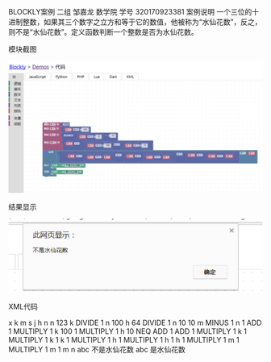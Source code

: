 
BLOCKLY案例 
         二组 邹嘉龙 数学院 学号 320170923381
案例说明
一个三位的十进制整数，如果其三个数字之立方和等于它的数值，他被称为“水仙花数”，反之，则不是“水仙花数”。定义函数判断一个整数是否为水仙花数。

模块截图

![](/assets/板块.png)


结果显示

![](/assets/结果显示.jpg)


XML代码

<xml xmlns="http://www.w3.org/1999/xhtml">
  <variables>
    <variable type="" id="vwt!XWb/7O*tUiJxp+*b">x</variable>
    <variable type="" id="R%;fDF9FEPFO~TudO}Lx">k</variable>
    <variable type="" id="t^LNI[nk(Zv@KGPO5OY|">m</variable>
    <variable type="" id="CY][g[.?t1Te3;[YEyrq">s</variable>
    <variable type="" id="Hbsx~`ekgc1O5U_0S|UC">j</variable>
    <variable type="" id=":Q*89vms0)XU]voU=IvC">h</variable>
    <variable type="" id="KrWg%,}}HyVOBG=_~^*/">n</variable>
  </variables>
  <block type="variables_set" id="TPd;if4-708y[mK}_4S(" x="-712" y="363">
    <field name="VAR" id="KrWg%,}}HyVOBG=_~^*/" variabletype="">n</field>
    <value name="VALUE">
      <block type="math_number" id="J}=H@}gKM6OrdK.p1{@9">
        <field name="NUM">123</field>
      </block>
    </value>
    <next>
      <block type="variables_set" id="=4]KqrGCUG5Z!(7I{7?r">
        <field name="VAR" id="R%;fDF9FEPFO~TudO}Lx" variabletype="">k</field>
        <value name="VALUE">
          <block type="math_arithmetic" id="55kU8aS^XGX;S1?bZ+Q+">
            <field name="OP">DIVIDE</field>
            <value name="A">
              <shadow type="math_number" id="@Wj4?A/CqEubF@/j|)qn">
                <field name="NUM">1</field>
              </shadow>
              <block type="variables_get" id="8J?G/NwHgQ%y=/~S.J7F">
                <field name="VAR" id="KrWg%,}}HyVOBG=_~^*/" variabletype="">n</field>
              </block>
            </value>
            <value name="B">
              <shadow type="math_number" id="1JG95D[Jk2H64-$FQ!ba">
                <field name="NUM">100</field>
              </shadow>
            </value>
          </block>
        </value>
        <next>
          <block type="variables_set" id="?#_}!7aKQ=a`+ZA4DkYp">
            <field name="VAR" id=":Q*89vms0)XU]voU=IvC" variabletype="">h</field>
            <value name="VALUE">
              <block type="math_modulo" id="@/JQ.OJdm-BoS$WioRq[">
                <value name="DIVIDEND">
                  <shadow type="math_number" id="+HXwU{)$4%I+V]ix#KwT">
                    <field name="NUM">64</field>
                  </shadow>
                  <block type="math_arithmetic" id="-GMzoqXCdypdt0yw?i.%">
                    <field name="OP">DIVIDE</field>
                    <value name="A">
                      <shadow type="math_number" id="KrjWBMoT5kXmhF@3XR!6">
                        <field name="NUM">1</field>
                      </shadow>
                      <block type="variables_get" id="Cf%{ri:?NHR9VEt+{^ue">
                        <field name="VAR" id="KrWg%,}}HyVOBG=_~^*/" variabletype="">n</field>
                      </block>
                    </value>
                    <value name="B">
                      <shadow type="math_number" id="PwgR*_Q_XJj/rmU^J/4R">
                        <field name="NUM">10</field>
                      </shadow>
                    </value>
                  </block>
                </value>
                <value name="DIVISOR">
                  <shadow type="math_number" id="X!D.}@lkE%Wo/.j)+GRq">
                    <field name="NUM">10</field>
                  </shadow>
                </value>
              </block>
            </value>
            <next>
              <block type="variables_set" id="N`.)9Se1QHU5DcKbyw{=">
                <field name="VAR" id="t^LNI[nk(Zv@KGPO5OY|" variabletype="">m</field>
                <value name="VALUE">
                  <block type="math_arithmetic" id="4[W9~2=Nv?Q!fU-I3oUV">
                    <field name="OP">MINUS</field>
                    <value name="A">
                      <shadow type="math_number" id="2^]R2`]m:+M8_DpJ3#Cp">
                        <field name="NUM">1</field>
                      </shadow>
                      <block type="variables_get" id="-vQ4aBREP2=7iN]%v,-`">
                        <field name="VAR" id="KrWg%,}}HyVOBG=_~^*/" variabletype="">n</field>
                      </block>
                    </value>
                    <value name="B">
                      <shadow type="math_number" id="?I7XT/zk^8,ThH2T^(*%">
                        <field name="NUM">1</field>
                      </shadow>
                      <block type="math_arithmetic" id=",IgBOv)kKP#(f2:{d:z}">
                        <field name="OP">ADD</field>
                        <value name="A">
                          <shadow type="math_number" id="#Tgw#`CKIEV!u^ijzGY}">
                            <field name="NUM">1</field>
                          </shadow>
                          <block type="math_arithmetic" id="GODxEJ@FEMTicxkD^$=(">
                            <field name="OP">MULTIPLY</field>
                            <value name="A">
                              <shadow type="math_number" id="{YAqNIlhYdkRrlm8P$FW">
                                <field name="NUM">1</field>
                              </shadow>
                              <block type="variables_get" id="TOqk)6uVU3[GIaf0lW`Q">
                                <field name="VAR" id="R%;fDF9FEPFO~TudO}Lx" variabletype="">k</field>
                              </block>
                            </value>
                            <value name="B">
                              <shadow type="math_number" id="?GKx(CoL5L|r$3o8l)$%">
                                <field name="NUM">100</field>
                              </shadow>
                            </value>
                          </block>
                        </value>
                        <value name="B">
                          <shadow type="math_number" id="?_m_wN-;9%TWB_ohpC)K">
                            <field name="NUM">1</field>
                          </shadow>
                          <block type="math_arithmetic" id="HeB=i9t)Vxa]`jT+BE2Y">
                            <field name="OP">MULTIPLY</field>
                            <value name="A">
                              <shadow type="math_number" id="G^9*U2JIt}x.59PqcTSM">
                                <field name="NUM">1</field>
                              </shadow>
                              <block type="variables_get" id="DLjEjf0eaR3_5boGE^p(">
                                <field name="VAR" id=":Q*89vms0)XU]voU=IvC" variabletype="">h</field>
                              </block>
                            </value>
                            <value name="B">
                              <shadow type="math_number" id="UG8JKHNATF`mjU*zsOiy">
                                <field name="NUM">10</field>
                              </shadow>
                            </value>
                          </block>
                        </value>
                      </block>
                    </value>
                  </block>
                </value>
                <next>
                  <block type="controls_if" id="_)m672S6Q%[D3k;1-3eA">
                    <mutation else="1"></mutation>
                    <value name="IF0">
                      <block type="logic_compare" id="`!`{{k[~,E#oxK-V2O=T">
                        <field name="OP">NEQ</field>
                        <value name="A">
                          <block type="math_arithmetic" id="@():WL2=]8C#`0PL/~e=">
                            <field name="OP">ADD</field>
                            <value name="A">
                              <shadow type="math_number" id="f`;qO,1|}G{_G(`,;!Mh">
                                <field name="NUM">1</field>
                              </shadow>
                              <block type="math_arithmetic" id="p}]WBYQI.Arn]n+pbCr$">
                                <field name="OP">ADD</field>
                                <value name="A">
                                  <shadow type="math_number" id=":}mBlS8#[mTg5M}{;#GV">
                                    <field name="NUM">1</field>
                                  </shadow>
                                  <block type="math_arithmetic" id="5)W,09fOg11XzPGx??U/">
                                    <field name="OP">MULTIPLY</field>
                                    <value name="A">
                                      <shadow type="math_number" id="-vsQMn{upKtMDoI`L}$;">
                                        <field name="NUM">1</field>
                                      </shadow>
                                      <block type="variables_get" id="L:q!KNR)=deK@OB.]k9U">
                                        <field name="VAR" id="R%;fDF9FEPFO~TudO}Lx" variabletype="">k</field>
                                      </block>
                                    </value>
                                    <value name="B">
                                      <shadow type="math_number" id="*za;DcGPZ=@ULlL811q1">
                                        <field name="NUM">1</field>
                                      </shadow>
                                      <block type="math_arithmetic" id="`AxxFYu~Yg~:FsNZmP+-">
                                        <field name="OP">MULTIPLY</field>
                                        <value name="A">
                                          <shadow type="math_number" id="tV8dUulCyr*fqy1EI!Xq">
                                            <field name="NUM">1</field>
                                          </shadow>
                                          <block type="variables_get" id="cvo!5OkNUeh1RKC},}VW">
                                            <field name="VAR" id="R%;fDF9FEPFO~TudO}Lx" variabletype="">k</field>
                                          </block>
                                        </value>
                                        <value name="B">
                                          <shadow type="math_number" id="}99o_-=ycota;0Z1P1~R">
                                            <field name="NUM">1</field>
                                          </shadow>
                                          <block type="variables_get" id=",+^3(%n{SeH(T[kIPHA8">
                                            <field name="VAR" id="R%;fDF9FEPFO~TudO}Lx" variabletype="">k</field>
                                          </block>
                                        </value>
                                      </block>
                                    </value>
                                  </block>
                                </value>
                                <value name="B">
                                  <shadow type="math_number" id="Gu8*|+%RMJFfLIi@D,w4">
                                    <field name="NUM">1</field>
                                  </shadow>
                                  <block type="math_arithmetic" id="+mdAba)06=IxRYhE|k($">
                                    <field name="OP">MULTIPLY</field>
                                    <value name="A">
                                      <shadow type="math_number" id="V*5I282LmY,ksFFEPrr5">
                                        <field name="NUM">1</field>
                                      </shadow>
                                      <block type="variables_get" id="H)]T7Mj;O]e=}P=aQ6W=">
                                        <field name="VAR" id=":Q*89vms0)XU]voU=IvC" variabletype="">h</field>
                                      </block>
                                    </value>
                                    <value name="B">
                                      <shadow type="math_number" id="*za;DcGPZ=@ULlL811q1">
                                        <field name="NUM">1</field>
                                      </shadow>
                                      <block type="math_arithmetic" id="kJ+hmr(gQ7CGkeHp]Jgw">
                                        <field name="OP">MULTIPLY</field>
                                        <value name="A">
                                          <shadow type="math_number" id="/=?g.OE/lK?_toq2;EXr">
                                            <field name="NUM">1</field>
                                          </shadow>
                                          <block type="variables_get" id="};@YzD%Lr73D:;p*UL7K">
                                            <field name="VAR" id=":Q*89vms0)XU]voU=IvC" variabletype="">h</field>
                                          </block>
                                        </value>
                                        <value name="B">
                                          <shadow type="math_number" id="nu7}jxI!yoqY*H]fLsBV">
                                            <field name="NUM">1</field>
                                          </shadow>
                                          <block type="variables_get" id="_*dGEzkAk5:cM[d8Kskq">
                                            <field name="VAR" id=":Q*89vms0)XU]voU=IvC" variabletype="">h</field>
                                          </block>
                                        </value>
                                      </block>
                                    </value>
                                  </block>
                                </value>
                              </block>
                            </value>
                            <value name="B">
                              <shadow type="math_number" id="s7}o{jl?Zd5~PZ^na?7F">
                                <field name="NUM">1</field>
                              </shadow>
                              <block type="math_arithmetic" id="_ve.e5Dmz?dn)n^LW-L|">
                                <field name="OP">MULTIPLY</field>
                                <value name="A">
                                  <shadow type="math_number" id="ytu/6YP.*8WXV?9%.(w!">
                                    <field name="NUM">1</field>
                                  </shadow>
                                  <block type="variables_get" id="szfW/O6fxyJill6Bitip">
                                    <field name="VAR" id="t^LNI[nk(Zv@KGPO5OY|" variabletype="">m</field>
                                  </block>
                                </value>
                                <value name="B">
                                  <shadow type="math_number" id="*za;DcGPZ=@ULlL811q1">
                                    <field name="NUM">1</field>
                                  </shadow>
                                  <block type="math_arithmetic" id="Vt$0n$fNep~j?HVun;Z+">
                                    <field name="OP">MULTIPLY</field>
                                    <value name="A">
                                      <shadow type="math_number" id="9`TH6aA;[9Z48}K}?k6S">
                                        <field name="NUM">1</field>
                                      </shadow>
                                      <block type="variables_get" id="k=(;bp*=;*xhVDqKz#mE">
                                        <field name="VAR" id="t^LNI[nk(Zv@KGPO5OY|" variabletype="">m</field>
                                      </block>
                                    </value>
                                    <value name="B">
                                      <shadow type="math_number" id="A|`s`}KSFLj]JI=BLHt]">
                                        <field name="NUM">1</field>
                                      </shadow>
                                      <block type="variables_get" id="P7~W7xTUiLEqn]0b;4bE">
                                        <field name="VAR" id="t^LNI[nk(Zv@KGPO5OY|" variabletype="">m</field>
                                      </block>
                                    </value>
                                  </block>
                                </value>
                              </block>
                            </value>
                          </block>
                        </value>
                        <value name="B">
                          <block type="variables_get" id="D!N*Q:*a`pG^|kUYXdRG">
                            <field name="VAR" id="KrWg%,}}HyVOBG=_~^*/" variabletype="">n</field>
                          </block>
                        </value>
                      </block>
                    </value>
                    <statement name="DO0">
                      <block type="text_print" id="N:n/ybvVaaT;.lB4vSiN">
                        <value name="TEXT">
                          <shadow type="text" id="Cj6Er|k)c4~s^B=ql0@a">
                            <field name="TEXT">abc</field>
                          </shadow>
                          <block type="text" id="n[_6^cqT*_nH1rmC:eH-">
                            <field name="TEXT">不是水仙花数</field>
                          </block>
                        </value>
                      </block>
                    </statement>
                    <statement name="ELSE">
                      <block type="text_print" id="bG(A|{k$x7hWvk@d9iQ.">
                        <value name="TEXT">
                          <shadow type="text" id="Cj6Er|k)c4~s^B=ql0@a">
                            <field name="TEXT">abc</field>
                          </shadow>
                          <block type="text" id="F;A@`*QV`pD_H+?4GBn*">
                            <field name="TEXT">是水仙花数</field>
                          </block>
                        </value>
                      </block>
                    </statement>
                  </block>
                </next>
              </block>
            </next>
          </block>
        </next>
      </block>
    </next>
  </block>
</xml>














